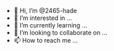 - 👋 Hi, I’m @2465-hade
- 👀 I’m interested in ...
- 🌱 I’m currently learning ...
- 💞️ I’m looking to collaborate on ...
- 📫 How to reach me ...

<!---
2465-hade/2465-hade is a ✨ special ✨ repository because its `README.md` (this file) appears on your GitHub profile.
You can click the Preview link to take a look at your changes.
--->
